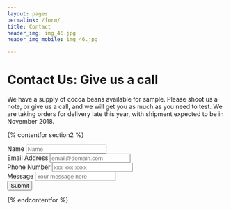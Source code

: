 ```yaml
---
layout: pages
permalink: /form/
title: Contact
header_img: img_46.jpg
header_img_mobile: img_46.jpg

---
```


<h1 class="is-uppercase is-size-1"><span>Contact Us:</span> Give us a call</h1>

We have a supply of cocoa beans available for sample. Please shoot us a note, or give us a call, and we will get you as much as you need to test. We are taking orders for delivery late this year, with shipment expected to be in November 2018.

{% contentfor section2 %}

<form action="https://formspree.io/mdgelpox" method="POST" id="contact_form">
  <label>Name</label> <input type="text" name="_name" placeholder="Name" class="form-control"><br>
  <label>Email Address</label> <input type="email" name="_replyto" placeholder="email@domain.com" class="form-control"><br>
  <label>Phone Number</label>
  <input type="tel" name="_telephone" class="form-control" placeholder="xxx-xxx-xxxx"><br>
      <label>Message</label>
      <input type="text" name="_message" class="form-control" rows="6" placeholder="Your message here"><br>
      <input type="hidden" name="save" value="contact">
      <input type="submit" class="button is-outlined btn-default" value="Submit"></button>
  <input type="hidden" name="_subject" value="New submission!">
  <input type="hidden" name="_next" value="{{ site.github.url }}">
  <input type="text" name="_gotcha" style="display:none">
    </form>

{% endcontentfor %}
